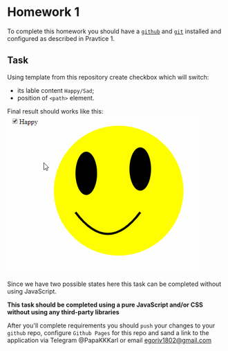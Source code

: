 # Homework 1

To complete this homework you should have a [`github`](https://github.com/) and [`git`](https://git-scm.com/downloads) installed and configured as described in Pravtice 1.

## Task
Using template from this repository create checkbox which will switch:
* its lable content `Happy/Sad`;
* position of `<path>` element.

Final result should works like this:
![](screens/sample.gif)

Since we have two possible states here this task can be completed without using JavaScript.

**This task should be completed using a pure JavaScript and/or CSS without using any third-party libraries**

After you'll complete requirements you should `push` your changes to your `github` repo, configure `Github Pages` for this repo and sand a link to the application via Telegram @PapaKKKarl or email egoriv1802@gmail.com